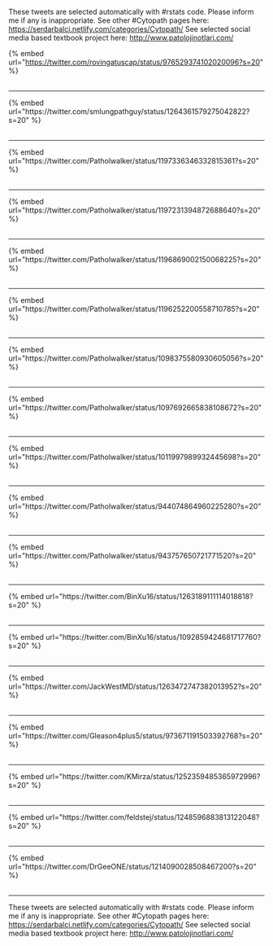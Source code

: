 

These tweets are selected automatically with #rstats code. Please inform me if any is inappropriate.
See other #Cytopath pages here: https://serdarbalci.netlify.com/categories/Cytopath/ 
See selected social media based textbook project here: http://www.patolojinotlari.com/

{% embed url="https://twitter.com/rovingatuscap/status/976529374102020096?s=20" %}<br>
<br>
<hr>
{% embed url="https://twitter.com/smlungpathguy/status/1264361579275042822?s=20" %}<br>
<br>
<hr>
{% embed url="https://twitter.com/Patholwalker/status/1197336346332815361?s=20" %}<br>
<br>
<hr>
{% embed url="https://twitter.com/Patholwalker/status/1197231394872688640?s=20" %}<br>
<br>
<hr>
{% embed url="https://twitter.com/Patholwalker/status/1196869002150068225?s=20" %}<br>
<br>
<hr>
{% embed url="https://twitter.com/Patholwalker/status/1196252200558710785?s=20" %}<br>
<br>
<hr>
{% embed url="https://twitter.com/Patholwalker/status/1098375580930605056?s=20" %}<br>
<br>
<hr>
{% embed url="https://twitter.com/Patholwalker/status/1097692665838108672?s=20" %}<br>
<br>
<hr>
{% embed url="https://twitter.com/Patholwalker/status/1011997989932445698?s=20" %}<br>
<br>
<hr>
{% embed url="https://twitter.com/Patholwalker/status/944074864960225280?s=20" %}<br>
<br>
<hr>
{% embed url="https://twitter.com/Patholwalker/status/943757650721771520?s=20" %}<br>
<br>
<hr>
{% embed url="https://twitter.com/BinXu16/status/1263189111114018818?s=20" %}<br>
<br>
<hr>
{% embed url="https://twitter.com/BinXu16/status/1092859424681717760?s=20" %}<br>
<br>
<hr>
{% embed url="https://twitter.com/JackWestMD/status/1263472747382013952?s=20" %}<br>
<br>
<hr>
{% embed url="https://twitter.com/Gleason4plus5/status/973671191503392768?s=20" %}<br>
<br>
<hr>
{% embed url="https://twitter.com/KMirza/status/1252359485365972996?s=20" %}<br>
<br>
<hr>
{% embed url="https://twitter.com/feldstej/status/1248596883813122048?s=20" %}<br>
<br>
<hr>
{% embed url="https://twitter.com/DrGeeONE/status/1214090028508467200?s=20" %}<br>
<br>
<hr>


These tweets are selected automatically with #rstats code. Please inform me if any is inappropriate.
See other #Cytopath pages here: https://serdarbalci.netlify.com/categories/Cytopath/ 
See selected social media based textbook project here: http://www.patolojinotlari.com/
